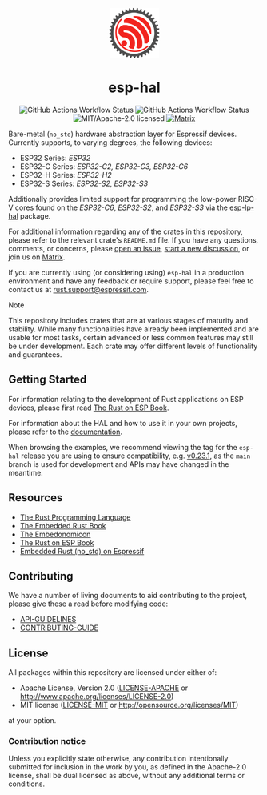 <p align="center">
  <img src="./resources/esp-rs.svg" alt="esp-rs logo" width="100px" />
</p>

<h1 align="center">esp-hal</h1>

<p align="center">
  <img src="https://img.shields.io/github/actions/workflow/status/esp-rs/esp-hal/ci.yml?labelColor=1C2C2E&label=CI&logo=github&style=flat-square" alt="GitHub Actions Workflow Status" />
  <img src="https://img.shields.io/github/actions/workflow/status/esp-rs/esp-hal/hil.yml?labelColor=1C2C2E&label=HIL&logo=github&style=flat-square&event=merge_group" alt="GitHub Actions Workflow Status" />
  <img src="https://img.shields.io/badge/license-MIT%2FApache--2.0-blue?labelColor=1C2C2E&style=flat-square" alt="MIT/Apache-2.0 licensed" />
  <a href="https://matrix.to/#/#esp-rs:matrix.org">
    <img src="https://img.shields.io/matrix/esp-rs:matrix.org?labelColor=1C2C2E&label=join%20matrix&color=BEC5C9&logo=matrix&style=flat-square" alt="Matrix" />
  </a>
</p>

Bare-metal (`no_std`) hardware abstraction layer for Espressif devices. Currently supports, to varying degrees, the following devices:

- ESP32 Series: _ESP32_
- ESP32-C Series: _ESP32-C2, ESP32-C3, ESP32-C6_
- ESP32-H Series: _ESP32-H2_
- ESP32-S Series: _ESP32-S2, ESP32-S3_

Additionally provides limited support for programming the low-power RISC-V cores found on the _ESP32-C6_, _ESP32-S2_, and _ESP32-S3_ via the [esp-lp-hal] package.

For additional information regarding any of the crates in this repository, please refer to the relevant crate's `README.md` file. If you have any questions, comments, or concerns, please [open an issue], [start a new discussion], or join us on [Matrix].

If you are currently using (or considering using) `esp-hal` in a production environment and have any feedback or require support, please feel free to contact us at <rust.support@espressif.com>.

> [!NOTE]
>
> This repository includes crates that are at various stages of maturity and stability. While many functionalities have already been implemented and are usable for most tasks, certain advanced or less common features may still be under development. Each crate may offer different levels of functionality and guarantees.

[esp-lp-hal]: https://github.com/esp-rs/esp-hal/tree/main/esp-lp-hal
[esp-idf-svc]: https://github.com/esp-rs/esp-idf-svc
[open an issue]: https://github.com/esp-rs/esp-hal/issues/new
[start a new discussion]: https://github.com/esp-rs/esp-hal/discussions/new
[matrix]: https://matrix.to/#/#esp-rs:matrix.org

## Getting Started

For information relating to the development of Rust applications on ESP devices, please first read [The Rust on ESP Book].

For information about the HAL and how to use it in your own projects, please refer to the [documentation].

When browsing the examples, we recommend viewing the tag for the `esp-hal` release you are using to ensure compatibility, e.g. [v0.23.1], as the `main` branch is used for development and APIs may have changed in the meantime.

[The Rust on ESP Book]: https://esp-rs.github.io/book/
[documentation]: https://docs.esp-rs.org/esp-hal/
[v0.23.1]: https://github.com/esp-rs/esp-hal/tree/v0.23.1/examples

## Resources

- [The Rust Programming Language](https://doc.rust-lang.org/book/)
- [The Embedded Rust Book](https://docs.rust-embedded.org/book/index.html)
- [The Embedonomicon](https://docs.rust-embedded.org/embedonomicon/)
- [The Rust on ESP Book](https://esp-rs.github.io/book/)
- [Embedded Rust (no_std) on Espressif](https://esp-rs.github.io/no_std-training/)

## Contributing

We have a number of living documents to aid contributing to the project, please give these a read before modifying code:

- [API-GUIDELINES](https://github.com/esp-rs/esp-hal/blob/main/documentation/API-GUIDELINES.md)
- [CONTRIBUTING-GUIDE](https://github.com/esp-rs/esp-hal/blob/main/documentation/CONTRIBUTING.md)

## License

All packages within this repository are licensed under either of:

- Apache License, Version 2.0 ([LICENSE-APACHE](LICENSE-APACHE) or http://www.apache.org/licenses/LICENSE-2.0)
- MIT license ([LICENSE-MIT](LICENSE-MIT) or http://opensource.org/licenses/MIT)

at your option.

### Contribution notice

Unless you explicitly state otherwise, any contribution intentionally submitted for inclusion in
the work by you, as defined in the Apache-2.0 license, shall be dual licensed as above, without
any additional terms or conditions.
